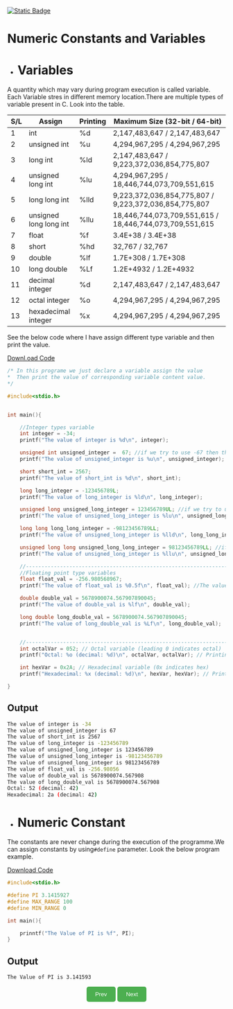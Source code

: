 [![Static Badge](https://img.shields.io/badge/Home-maker?labelColor=grey&color=grey)](https://baponkar.github.io/Learning-C)


# Numeric Constants and Variables

* # Variables 

A quantity which may vary during program execution is called variable. Each Variable stres in different memory location.There are multiple types of variable present in C. Look into the table.


| S/L | Assign                   | Printing | Maximum Size (32-bit / 64-bit)           |
|-----|--------------------------|----------|------------------------------------------|
| 1   | int                      | %d       | 2,147,483,647 / 2,147,483,647            |
| 2   | unsigned int             | %u       | 4,294,967,295 / 4,294,967,295            |
| 3   | long int                 | %ld      | 2,147,483,647 / 9,223,372,036,854,775,807|
| 4   | unsigned long int        | %lu      | 4,294,967,295 / 18,446,744,073,709,551,615|
| 5   | long long int            | %lld     | 9,223,372,036,854,775,807 / 9,223,372,036,854,775,807 |
| 6   | unsigned long long int   | %llu     | 18,446,744,073,709,551,615 / 18,446,744,073,709,551,615 |
| 7   | float                    | %f       | 3.4E+38 / 3.4E+38                        |
| 8   | short                    | %hd      | 32,767 / 32,767                          |
| 9   | double                   | %lf      | 1.7E+308 / 1.7E+308                      |
| 10  | long double              | %Lf      | 1.2E+4932 / 1.2E+4932                    |
| 11  | decimal integer          | %d       | 2,147,483,647 / 2,147,483,647            |
| 12  | octal integer            | %o       | 4,294,967,295 / 4,294,967,295            |
| 13  | hexadecimal integer      | %x       | 4,294,967,295 / 4,294,967,295            |


See the below code where I have assign different type variable and then print the value.

[Downl.oad Code](./code/different_types_variables.c)
```c
/* In this programe we just declare a variable assign the value
*  Then print the value of corresponding variable content value.
*/

#include<stdio.h>


int main(){

    //Integer types variable
    int integer = -34;
    printf("The value of integer is %d\n", integer);

    unsigned int unsigned_integer =  67; //if we try to use -67 then the variable store highest positive number
    printf("The value of unsigned_integer is %u\n", unsigned_integer);

    short short_int = 2567;
    printf("The value of short_int is %d\n", short_int);

    long long_integer = -123456789L;
    printf("The value of long_integer is %ld\n", long_integer);

    unsigned long unsigned_long_integer = 123456789UL; //if we try to use -123456789LU then the variable store highest positive number
    printf("The value of unsigned_long_integer is %lu\n", unsigned_long_integer);

    long long long_long_integer = -98123456789LL; 
    printf("The value of unsigned_long_integer is %lld\n", long_long_integer);

    unsigned long long unsigned_long_long_integer = 98123456789LL; //if we try to use -98123456789LL then the variable store highest positive number
    printf("The value of unsigned_long_integer is %llu\n", unsigned_long_long_integer);

    //-----------------------------------------------------------------------------------
    //Floating point type variables
    float float_val = -256.980568967;
    printf("The value of float_val is %0.5f\n", float_val); //The value of float_val is -256.98056

    double double_val = 5678900074.567907890045;
    printf("The value of double_val is %lf\n", double_val);

    long double long_double_val = 5678900074.567907890045;
    printf("The value of long_double_val is %Lf\n", long_double_val);


    //-----------------------------------------------------------------------------------
    int octalVar = 052; // Octal variable (leading 0 indicates octal)
    printf("Octal: %o (decimal: %d)\n", octalVar, octalVar); // Printing the octal variable and corresponding decimal number

    int hexVar = 0x2A; // Hexadecimal variable (0x indicates hex)
    printf("Hexadecimal: %x (decimal: %d)\n", hexVar, hexVar); // Printing the hexadecimal variable and corresponding decimal number

}
```

## Output
```bash
The value of integer is -34
The value of unsigned_integer is 67
The value of short_int is 2567
The value of long_integer is -123456789
The value of unsigned_long_integer is 123456789
The value of unsigned_long_integer is -98123456789
The value of unsigned_long_integer is 98123456789
The value of float_val is -256.98056
The value of double_val is 5678900074.567908
The value of long_double_val is 5678900074.567908
Octal: 52 (decimal: 42)
Hexadecimal: 2a (decimal: 42)
```

* # Numeric Constant

The constants are never change during the execution of the programme.We can assign constants by using`#define` parameter. Look the below program example.

[Download Code](./code/constant.c)

```c
#include<stdio.h>

#define PI 3.1415927
#define MAX_RANGE 100
#define MIN_RANGE 0

int main(){

    prinntf("The Value of PI is %f", PI);
}
```

## Output

```bash
The Value of PI is 3.141593
```



<div style="text-align: center;">
    <button type="button" onclick="window.location.href='https://baponkar.github.io/Learning-C/Hello-World/Hello-World';" style="background-color: #4CAF50; color: white; padding: 10px 20px; border: none; border-radius: 5px; cursor: pointer;">
       Prev
    </button>
     <button type="button" onclick="window.location.href='https://baponkar.github.io/Learning-C/Comments/Comments';" style="background-color: #4CAF50; color: white; padding: 10px 20px; border: none; border-radius: 5px; cursor: pointer;">
       Next
    </button>
</div>